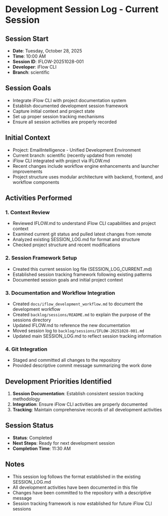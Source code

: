 # Development Session Log - Current Session

## Session Start
- **Date**: Tuesday, October 28, 2025
- **Time**: 10:00 AM
- **Session ID**: IFLOW-20251028-001
- **Developer**: iFlow CLI
- **Branch**: scientific

## Session Goals
- Integrate iFlow CLI with project documentation system
- Establish documented development session framework
- Capture initial context and project state
- Set up proper session tracking mechanisms
- Ensure all session activities are properly recorded

## Initial Context
- Project: EmailIntelligence - Unified Development Environment
- Current branch: scientific (recently updated from remote)
- iFlow CLI integrated with project via IFLOW.md
- Recent changes include workflow engine enhancements and launcher improvements
- Project structure uses modular architecture with backend, frontend, and workflow components

## Activities Performed

### 1. Context Review
- Reviewed IFLOW.md to understand iFlow CLI capabilities and project context
- Examined current git status and pulled latest changes from remote
- Analyzed existing SESSION_LOG.md for format and structure
- Checked project structure and recent modifications

### 2. Session Framework Setup
- Created this current session log file (SESSION_LOG_CURRENT.md)
- Established session tracking framework following existing patterns
- Documented session goals and initial project context

### 3. Documentation and Workflow Integration
- Created `docs/iflow_development_workflow.md` to document the development workflow
- Created `backlog/sessions/README.md` to explain the purpose of the sessions directory
- Updated IFLOW.md to reference the new documentation
- Moved session log to `backlog/sessions/IFLOW-20251028-001.md`
- Updated main SESSION_LOG.md to reflect session tracking information

### 4. Git Integration
- Staged and committed all changes to the repository
- Provided descriptive commit message summarizing the work done

## Development Priorities Identified
1. **Session Documentation**: Establish consistent session tracking methodology
2. **Integration**: Ensure iFlow CLI activities are properly documented
3. **Tracking**: Maintain comprehensive records of all development activities

## Session Status
- **Status**: Completed
- **Next Steps**: Ready for next development session
- **Completion Time**: 11:30 AM

## Notes
- This session log follows the format established in the existing SESSION_LOG.md
- All development activities have been documented in this file
- Changes have been committed to the repository with a descriptive message
- Session tracking framework is now established for future iFlow CLI sessions